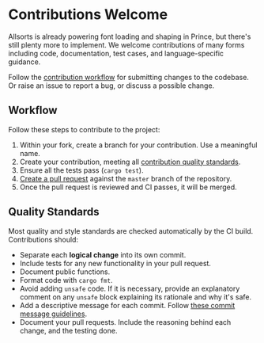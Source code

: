 # Contributions Welcome

Allsorts is already powering font loading and shaping in Prince, but there's
still plenty more to implement. We welcome contributions of many forms including
code, documentation, test cases, and language-specific guidance.

Follow the [contribution workflow](#workflow) for submitting
changes to the codebase. Or raise an issue to report a bug, or discuss a
possible change.

## Workflow

Follow these steps to contribute to the project:

1. Within your fork, create a branch for your contribution. Use a meaningful
   name.
1. Create your contribution, meeting all
   [contribution quality standards](#quality-standards).
1. Ensure all the tests pass (`cargo test`).
1. [Create a pull request](https://help.github.com/articles/creating-a-pull-request-from-a-fork/)
   against the `master` branch of the repository.
1. Once the pull request is reviewed and CI passes, it will be merged.

## Quality Standards

Most quality and style standards are checked automatically by the CI build.
Contributions should:

- Separate each **logical change** into its own commit.
- Include tests for any new functionality in your pull request.
- Document public functions.
- Format code with `cargo fmt`.
- Avoid adding `unsafe` code. If it is necessary, provide an explanatory comment
  on any `unsafe` block explaining its rationale and why it's safe.
- Add a descriptive message for each commit. Follow [these commit message
  guidelines](https://tbaggery.com/2008/04/19/a-note-about-git-commit-messages.html).
- Document your pull requests. Include the reasoning behind each change, and
  the testing done.
